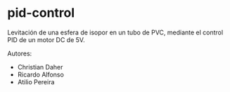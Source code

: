 # pid-control
Levitación de una esfera de isopor en un tubo de PVC, mediante el control PID de un motor DC de 5V.

Autores:
- Christian Daher
- Ricardo Alfonso
- Atilio Pereira
